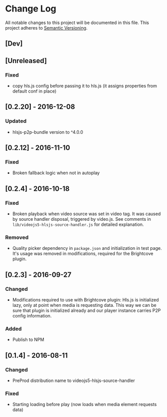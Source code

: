 # Change Log
All notable changes to this project will be documented in this file.
This project adheres to [Semantic Versioning](http://semver.org/).

## [Dev]

## [Unreleased]
### Fixed
- copy hls.js config before passing it to hls.js (it assigns properties from default conf in place)

## [0.2.20] - 2016-12-08
### Updated
- hlsjs-p2p-bundle version to ^4.0.0

## [0.2.12] - 2016-11-10
### Fixed
- Broken fallback logic when not in autoplay

## [0.2.4] - 2016-10-18
### Fixed
- Broken playback when video source was set in video tag. It was caused by source handler disposal, triggered by video.js. See comments in `lib/videojs5-hlsjs-source-handler.js` for detailed explanation.

### Removed
- Quality picker dependency in `package.json` and initialization in test page. It's usage was removed in modifications, required for the Brightcove plugin.

## [0.2.3] - 2016-09-27
### Changed
- Modifications required to use with Brightcove plugin: Hls.js is initialized lazy, only at point when media is requesting data. This way we can be sure that plugin is initialized already and our player instance carries P2P config information.

### Added
- Publish to NPM

## [0.1.4] - 2016-08-11
### Changed
- PreProd distribution name to videojs5-hlsjs-source-handler

### Fixed
- Starting loading before play (now loads when media element requests data)
